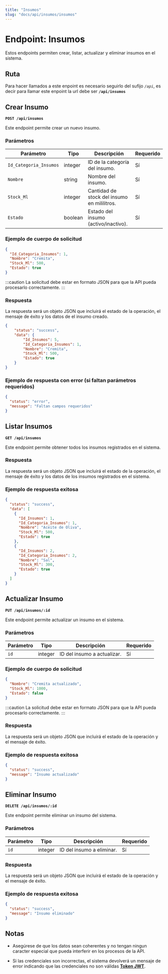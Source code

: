 ```yaml
---
title: "Insumos"
slug: "docs/api/insumos/insumos"
---
```


# Endpoint: Insumos

Estos endpoints permiten crear, listar, actualizar y eliminar insumos en el sistema.

## Ruta
Para hacer llamados a este enpoint es necesario seguirlo del sufijo *`/api`*, es decir para llamar este enpoint la url debe ser **`/api/insumos`**

## Crear Insumo

**`POST /api/insumos`**

Este endpoint permite crear un nuevo insumo.

### Parámetros

| Parámetro            | Tipo     | Descripción                                                | Requerido |
|----------------------|----------|------------------------------------------------------------|-----------|
| `Id_Categoria_Insumos`| integer  | ID de la categoría del insumo.                             | Sí        |
| `Nombre`             | string   | Nombre del insumo.                                         | Sí        |
| `Stock_Ml`           | integer  | Cantidad de stock del insumo en mililitros.                | Sí        |
| `Estado`             | boolean  | Estado del insumo (activo/inactivo).                       | Sí        |

### Ejemplo de cuerpo de solicitud

```json
{
  "Id_Categoria_Insumos": 1,
  "Nombre": "Cremita",
  "Stock_Ml": 500,
  "Estado": true
}
```
:::caution
La solicitud debe estar en formato JSON para que la API pueda procesarlo correctamente.
:::

### Respuesta

La respuesta será un objeto JSON que incluirá el estado de la operación, el mensaje de éxito y los datos de el insumo creado.

```json
{
    "status": "success",
    "data": {
        "Id_Insumos": 5,
        "Id_Categoria_Insumos": 1,
        "Nombre": "Cremita",
        "Stock_Ml": 500,
        "Estado": true
    }
}
```

### Ejemplo de respuesta con error (si faltan parámetros requeridos)

```json
{
  "status": "error",
  "message": "Faltan campos requeridos"
}
```

## Listar Insumos

**`GET /api/insumos`**

Este endpoint permite obtener todos los insumos registrados en el sistema.

### Respuesta

La respuesta será un objeto JSON que incluirá el estado de la operación, el mensaje de éxito y los datos de los insumos registrados en el sistema.

### Ejemplo de respuesta exitosa

```json
{
  "status": "success",
  "data": [
    {
      "Id_Insumos": 1,
      "Id_Categoria_Insumos": 1,
      "Nombre": "Aceite de Oliva",
      "Stock_Ml": 500,
      "Estado": true
    },
    {
      "Id_Insumos": 2,
      "Id_Categoria_Insumos": 2,
      "Nombre": "Sal",
      "Stock_Ml": 300,
      "Estado": true
    }
  ]
}
```

## Actualizar Insumo

**`PUT /api/insumos/:id`**

Este endpoint permite actualizar un insumo en el sistema.

### Parámetros

| Parámetro            | Tipo     | Descripción                                                | Requerido |
|----------------------|----------|------------------------------------------------------------|-----------|
| `id`| integer  | ID del insumo a actualizar.                             | Sí        |


### Ejemplo de cuerpo de solicitud

```json
{
  "Nombre": "Cremita actualizado",
  "Stock_Ml": 1000,
  "Estado": false
}
```
:::caution
La solicitud debe estar en formato JSON para que la API pueda procesarlo correctamente.
:::

### Respuesta

La respuesta será un objeto JSON que incluirá el estado de la operación y el mensaje de éxito.

### Ejemplo de respuesta exitosa

```json
{
  "status": "success",
  "message": "Insumo actualizado"
}
```

## Eliminar Insumo

**`DELETE /api/insumos/:id`**

Este endpoint permite eliminar un insumo del sistema.

### Parámetros

| Parámetro            | Tipo     | Descripción                                                | Requerido |
|----------------------|----------|------------------------------------------------------------|-----------|
| `id`| integer  | ID del insumo a eliminar.                             | Sí        |

### Respuesta

La respuesta será un objeto JSON que incluirá el estado de la operación y el mensaje de éxito.

### Ejemplo de respuesta exitosa

```json
{
  "status": "success",
  "message": "Insumo eliminado"
}
```

## Notas

- Asegúrese de que los datos sean coherentes y no tengan ningun caracter especial que pueda interferir en los procesos de la API.

- Si las credenciales son incorrectas, el sistema devolverá un mensaje de error indicando que las credenciales no son válidas [**Token JWT**](/docs/api/auth/token/).